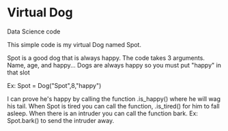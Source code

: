 # Virtual Dog
Data Science code

This simple code is my virtual Dog named Spot. 

Spot is a good dog that is always happy. 
The code takes 3 arguments. Name, age, and happy...
Dogs are always happy so you must put "happy" in that slot

Ex: Spot = Dog("Spot",8,"happy")

I can prove he's happy by calling the function .is_happy() where he will wag his tail. 
When Spot is tired you can call the function, .is_tired() for him to fall asleep. 
When there is an intruder you can call the function bark. Ex: Spot.bark() to send the intruder away. 
